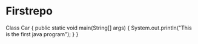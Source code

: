 # Firstrepo
Class Car {
 public static void main(String[] args) {
 System.out.println("This is the first java program");
 }
}
